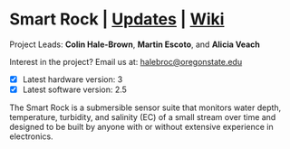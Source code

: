 # Smart Rock | [Updates](https://github.com/OPEnSLab-OSU/OPEnS-Lab-Home/wiki/smart-rock-updates) | [Wiki](https://github.com/OPEnSLab-OSU/OPEnS-Lab-Home/wiki/Smart-Rock)
Project Leads: **Colin Hale-Brown**, **Martin Escoto**, and **Alicia Veach**

Interest in the project? Email us at: halebroc@oregonstate.edu

- [x] Latest hardware version: 3
- [x] Latest software version: 2.5

The Smart Rock is a submersible sensor suite that monitors water depth, temperature, turbidity, and salinity (EC) of a small stream over time and designed to be built by anyone with or without extensive experience in electronics.

<!--

### Smart Rock Validation
 
<details>
<summary>Show Hardware Requirements</summary>

**Hardware Requirements**

* Acrylic cap forms watertight seal with the union fitting.
* No lose components inside the Smart Rock.
* Sensors are robust enough to be deployed for one or more deployments.
* Electronics are accessible and easy to maintain.
* Materials used will not pollute or damage the environment. 
* Can withstand freezing temperatures.
* Have reliable mounting points for fixing the Smart Rock during testing and deployment.
</details>

<details>
<summary>Show Electronics Requirements</summary>

**Electronics Requirements**

* EC Sensor is reporting consistent data.
* Turbidity sensor is reporting consistent data.
* MS5803 can sense pressure reliably
* MS5803 can sense temperature reliably  
* Battery life could last 4 months or more with default/ recommended settings.
* Sensor Data can be reliably be stored.
* All wires have unique connectors to make miss-wiring impossible.
</details>

<details>
<summary>Show Software Requirements</summary>

**Software Requirements**

* Smart Rock can sleep for prolonged battery life.
* Set RTC through serial. 
* Records time along with data.
* With the use of the onboard switch, the Smart Rock has two modes.
* Settings for modes must be configurable.
* Code is robust enough to run without error for 3-6 months.
</details>

### Bill of Materials

<details>
<summary>Show Bill of Materials</summary>

**Bill of Materials**

Item Description | Notes | In House Part | Quantity per 1 SR | Part Number | Dist. Website 
------ | ------ | ------ | ------- | ------ | ------ 
PVC Pipe (Quantity in inches) | 2.5" pipe | [ ] | 4.125 | 5AFJ8 | [Grainger](https://www.grainger.com/product/GRAINGER-APPROVED-Pipe-5AFJ8?)


</details>

### Assembly Guide

<details>
<summary>Smart Rock V3 Assembly Guide</summary>

##### Materials

* Smart Rock Enclosure
* End Cap
* Sensors
* Sled materials
* 

##### Procedure

***Assemble End Cap***

1. Prep the Turbidity sensor and. For the Turbidity sensor, trim the two mounting holes off. For the Make sure all wires are are un clipped or outof te way..

2. Cut the tip of the marine epoxy with scissors - *be careful as it will ooze after opening*

3. Mix 15 ml of marine epoxy in a 30 ml cup using a popsicle stick.

4. Apply marine epoxy around the edge of the turbidity sensor.

5. On the faceplate, apply super glue around the turbidity sensor's hole on the inside face where the turbidity sensor will contact the acrylic faceplate.

6. Insert the turbidity sensor into the hole. The black plastic peg should point directly at the slot on the faceplate.

7. Press the turbidity sensor into the hole and hold until the super glue sets. If necessary, use the popsicle stick to move or add epoxy to turbidity sensor to create a good seal on the inside.

8. On the outside of the acrylic plate, apply epoxy around the outside of the sensor. 

9. On the top of the two pillars of the sensor apply super glue, cover the sensor with the 3D printed cover to the sensor and hold it for a minute giving the sensor a chance to stick in place.

10. If needed, use the popsicle stick to move or apply more epoxy to the sensor cover.

11. Set somewhere safe to dry for at least 4 hours, overnight if possible.

***Assemble the Sled***

1. Find the top and bottom of the sled and align the rail with its indicator on the bottom of the sled. Apply super glue to the top of the rail and using the indicator and front ed

1. To start assembling the sled, populate the Turbidity and EC Breakout Mounts with 10mm M3 screws and capture them with nuts.

2. Add the PCBs onto their stand-offs and capture them with another nut.

3. Matching the tabs and corresponding slots, attach the EC Breakout Mount and the battery Mount together fitting the velcro into the provided channel.

3. Slip the turbidity mount onto the battery mount and onto the remaining tabs.

4. Drop the assembly onto the sled and mount with the two 8mm M3 screws captured with nuts on the underside of the Smart Rock.
 
</details>

### Test Procedures
<details>
<summary>Test for Leaks</summary>

1. Start by removing the sled if it is installed in the smart rock and preparing a tub or bucket of water.

2. Add the acrylic faceplate and seal union fitting with an empty smart rock. 

3. Completely submerge the Smart Rock in water and hold it there for 30 seconds.

4. Check for leaks and water pooling inside the Smart Rock. If there are none resubmerge for 3 to 5 minutes.

5. Check for water inside the Smart Rock, if none can be seen then unscrew the union fitting and check that the o-ring is compressed and making a complete seal, the faceplate should stick to the capsule if the seal is sticking.

6. If there is no water inside the smart rock it is not leaking.

</details>

<details>
<summary>Test EC Breakout Board</summary>

</details>

<details>
<summary>Test and Calibrate the Turbidity Sensor</summary>

</details>

<details>
<summary>Test and Calibrate the EC and MS5803 Sensors</summary>

</details>

<details>
<summary> </summary>

</details>

### Operation Guide

-->

